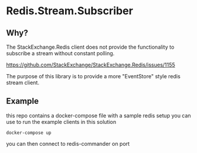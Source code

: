 # Redis.Stream.Subscriber

## Why?
The StackExchange.Redis client does not provide the functionality to subscribe a stream without constant polling. 

https://github.com/StackExchange/StackExchange.Redis/issues/1155

The purpose of this library is to provide a more "EventStore" style redis stream client. 

## Example

this repo contains a docker-compose file with a sample redis setup you can use to run the example clients in this solution

`docker-compose up`

you can then connect to redis-commander on port